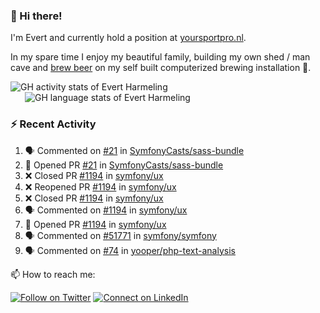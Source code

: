 ### :wave: Hi there!

<span>I'm Evert and currently hold a position at [yoursportpro.nl](https://yoursportpro.nl).</span>

<span>In my spare time I enjoy my beautiful family, building my own shed / man cave and [brew beer](https://untappd.com/desaeck) on my self built computerized brewing installation 🍺.</span>

<span style="margin-top: 6px;">
  <a style="all: unset;" href="https://github.com/anuraghazra/github-readme-stats">
    <img align="top" src="https://github-readme-stats.vercel.app/api?username=evertharmeling&show_icons=true&include_all_commits=true&theme=transparent&title_color=adbbc9&text_color=adbbc9&icon_color=619adc" alt="GH activity stats of Evert Harmeling" />
  </a>
</span>

<span style="position: relative; left: 23px;">
  <a style="all: unset;" href="https://github.com/anuraghazra/github-readme-stats">
    <img align="top" src="https://github-readme-stats.vercel.app/api/top-langs/?username=evertharmeling&theme=transparent&layout=compact&title_color=adbbc9&text_color=adbbc9&icon_color=619adc"  alt="GH language stats of Evert Harmeling"/>
  </a>
</span>

### :zap: Recent Activity

<!--START_SECTION:activity-->
1. 🗣 Commented on [#21](https://github.com/SymfonyCasts/sass-bundle/pull/21#issuecomment-1772803384) in [SymfonyCasts/sass-bundle](https://github.com/SymfonyCasts/sass-bundle)
2. 💪 Opened PR [#21](https://github.com/SymfonyCasts/sass-bundle/pull/21) in [SymfonyCasts/sass-bundle](https://github.com/SymfonyCasts/sass-bundle)
3. ❌ Closed PR [#1194](https://github.com/symfony/ux/pull/1194) in [symfony/ux](https://github.com/symfony/ux)
4. ❌ Reopened PR [#1194](https://github.com/symfony/ux/pull/1194) in [symfony/ux](https://github.com/symfony/ux)
5. ❌ Closed PR [#1194](https://github.com/symfony/ux/pull/1194) in [symfony/ux](https://github.com/symfony/ux)
6. 🗣 Commented on [#1194](https://github.com/symfony/ux/pull/1194#issuecomment-1764426638) in [symfony/ux](https://github.com/symfony/ux)
7. 💪 Opened PR [#1194](https://github.com/symfony/ux/pull/1194) in [symfony/ux](https://github.com/symfony/ux)
8. 🗣 Commented on [#51771](https://github.com/symfony/symfony/pull/51771#issuecomment-1738799686) in [symfony/symfony](https://github.com/symfony/symfony)
9. 🗣 Commented on [#74](https://github.com/yooper/php-text-analysis/pull/74#issuecomment-1733144942) in [yooper/php-text-analysis](https://github.com/yooper/php-text-analysis)
<!--END_SECTION:activity-->

<!--
**evertharmeling/evertharmeling** is a ✨ _special_ ✨ repository because its `README.md` (this file) appears on your GitHub profile.

Here are some ideas to get you started:

- 🔭 I’m currently working on ...
- 🌱 I’m currently learning ...
- 👯 I’m looking to collaborate on ...
- 🤔 I’m looking for help with ...
- 💬 Ask me about ...
- 📫 How to reach me: ...
- 😄 Pronouns: ...
- ⚡ Fun fact: ...
-->

📫 How to reach me:

[![Follow on Twitter](https://img.shields.io/badge/--twitter?label=Twitter&logo=Twitter&style=social)](https://twitter.com/evertjes) [![Connect on LinkedIn](https://img.shields.io/badge/--linkedin?label=LinkedIn&logo=LinkedIn&style=social)](https://www.linkedin.com/in/evertharmeling)

